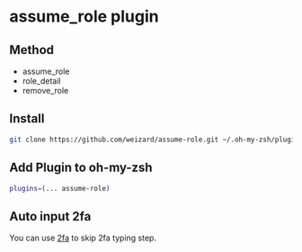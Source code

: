 # assume_role plugin

## Method

- assume_role
- role_detail
- remove_role

## Install

``` zsh
git clone https://github.com/weizard/assume-role.git ~/.oh-my-zsh/plugins
```

## Add Plugin to oh-my-zsh

```zsh
plugins=(... assume-role)
```

## Auto input 2fa

You can use [2fa](https://github.com/rsc/2fa) to skip 2fa typing step.
